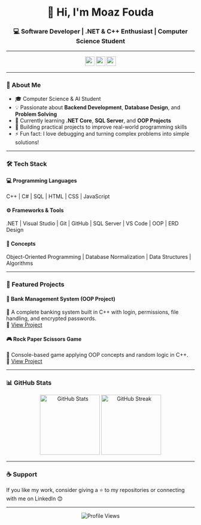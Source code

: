 <h1 align="center">👋 Hi, I'm Moaz Fouda</h1>
<h3 align="center">💻 Software Developer | .NET & C++ Enthusiast | Computer Science Student</h3>

---

<p align="center">
<a href="https://github.com/MoazFouda"><img src="https://img.shields.io/badge/GitHub-181717.svg?&style=for-the-badge&logo=github&logoColor=white" height=25></a>
<a href="https://www.linkedin.com/in/YOUR_LINKEDIN"><img src="https://img.shields.io/badge/LinkedIn-0A66C2.svg?&style=for-the-badge&logo=linkedin&logoColor=white" height=25></a>
<a href="mailto:your@email.com"><img src="https://img.shields.io/badge/Email-D14836.svg?&style=for-the-badge&logo=gmail&logoColor=white" height=25></a>
</p>

---

### 🧠 About Me  
- 🎓 Computer Science & AI Student  
- 💡 Passionate about **Backend Development**, **Database Design**, and **Problem Solving**  
- 🧱 Currently learning **.NET Core**, **SQL Server**, and **OOP Projects**  
- 🚀 Building practical projects to improve real-world programming skills  
- ⚡ Fun fact: I love debugging and turning complex problems into simple solutions!

---

### 🛠️ Tech Stack

#### 💻 Programming Languages  
C++ | C# | SQL | HTML | CSS | JavaScript  

#### ⚙️ Frameworks & Tools  
.NET | Visual Studio | Git | GitHub | SQL Server | VS Code | OOP | ERD Design  

#### 🧩 Concepts  
Object-Oriented Programming | Database Normalization | Data Structures | Algorithms  

---

### 🚀 Featured Projects  

#### 🏦 Bank Management System (OOP Project)  
🔹 A complete banking system built in C++ with login, permissions, file handling, and encrypted passwords.  
🔗 [View Project](https://github.com/MoazFouda/Bank-System)

#### 🎮 Rock Paper Scissors Game  
🔹 Console-based game applying OOP concepts and random logic in C++.  
🔗 [View Project](https://github.com/MoazFouda/Rock-Paper-Scissors)

---

### 📊 GitHub Stats  

<p align="center">
  <img src="https://github-readme-stats.vercel.app/api?username=MoazFouda&show_icons=true&theme=tokyonight" alt="GitHub Stats" height="160"/>
  <img src="https://github-readme-streak-stats.herokuapp.com/?user=MoazFouda&theme=tokyonight" alt="GitHub Streak" height="160"/>
</p>

---

### ☕ Support  
If you like my work, consider giving a ⭐ to my repositories or connecting with me on LinkedIn 😊

---

<p align="center">
  <img src="https://komarev.com/ghpvc/?username=MoazFouda&label=Profile%20Views&color=0e75b6&style=flat" alt="Profile Views"/>
</p>
